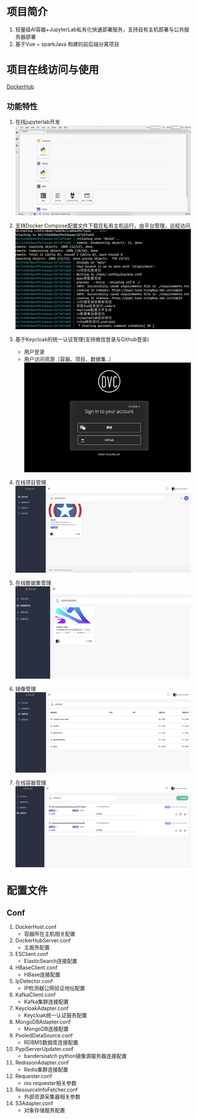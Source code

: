 # 项目简介

1. 轻量级AI容器+JupyterLab私有化快速部署服务，支持自有主机部署与公共服务器部署
2. 基于Vue + sparkJava 构建的前后端分离项目

# 项目在线访问与使用
[DockerHub](https://ai.dvclab.com)

## 功能特性

1. 在线jupyterlab开发
![](https://github.com/DvcLAB/dockerhub/blob/main/images/jupyterlab.png)

2. 支持Docker Compose配置文件下载在私有主机运行，由平台管理，远程访问
![](https://github.com/DvcLAB/dockerhub/blob/main/images/docker-compose.png)

3. 基于Keycloak的统一认证管理(支持微信登录与Github登录)
    - 用户登录
    - 用户访问资源（容器、项目、数据集..）
![](https://github.com/DvcLAB/dockerhub/blob/main/images/login.png)

4. 在线项目管理
![](https://github.com/DvcLAB/dockerhub/blob/main/images/project.png)
   
5. 在线数据集管理
![](https://github.com/DvcLAB/dockerhub/blob/main/images/dataset.png)
   
6. 镜像管理
![](https://github.com/DvcLAB/dockerhub/blob/main/images/image.png)
   
7. 在线容器管理
![](https://github.com/DvcLAB/dockerhub/blob/main/images/container.png)

# 配置文件
## Conf
1. DockerHost.conf
    * 容器所在主机相关配置
2. DockerHubServer.conf
    * 主服务配置
3. ESClient.conf
    * ElasticSearch连接配置
4. HBaseClient.conf
    * HBase连接配置
5. IpDetector.conf
    * IP检测器公网验证地址配置
6. KafkaClient.conf
    * Kafka集群连接配置
7. KeycloakAdapter.conf
    * Keycloak统一认证服务配置
8. MongoDBAdapter.conf
    * MongoDB连接配置
9. PooledDataSource.conf
    * RDBMS数据库连接配置
10. PypiServerUpdater.conf
    * bandersnatch python镜像源服务器连接配置
11. RedissonAdapter.conf
    * Redis集群连接配置
12. Requester.conf
    * nio requester相关参数
13. ResourceInfoFetcher.conf
    * 外部资源采集器相关参数
14. S3Adapter.conf
    * 对象存储服务配置